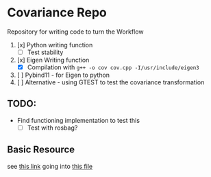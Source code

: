 # Covariance Repo

Repository for writing code to turn the 
Workflow
1. [x] Python writing function
    * [ ] Test stability
2. [x] Eigen Writing function
    * [x] Compilation with `g++ -o cov cov.cpp -I/usr/include/eigen3`
3. [ ] Pybind11 - for Eigen to python
3. [ ] Alternative - using GTEST to test the covariance transformation

## TODO:
* Find functioning implementation to test this
    * [ ] Test with rosbag? 

## Basic Resource

see [this link](https://stats.stackexchange.com/questions/119780/what-does-the-covariance-of-a-quaternion-mean)
going into [this file](https://github.com/PX4/PX4-Autopilot/blob/master/src/modules/ekf2/EKF2.cpp#L808-L809)
